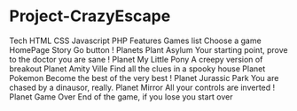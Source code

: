 # Project-CrazyEscape

Tech
HTML
CSS
Javascript
PHP
Features
Games list
Choose a game
HomePage
Story
Go button !
Planets
Plant Asylum
Your starting point, prove to the doctor you are sane !
Planet My Little Pony
A creepy version of breakout
Planet Amity Ville
Find all the clues in a spooky house
Planet Pokemon
Become the best of the very best !
Planet Jurassic Park
You are chased by a dinausor, really.
Planet Mirror
All your controls are inverted !
Planet Game Over
End of the game, if you lose you start over
